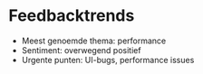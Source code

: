 # Feedbacktrends

- Meest genoemde thema: performance
- Sentiment: overwegend positief
- Urgente punten: UI-bugs, performance issues

